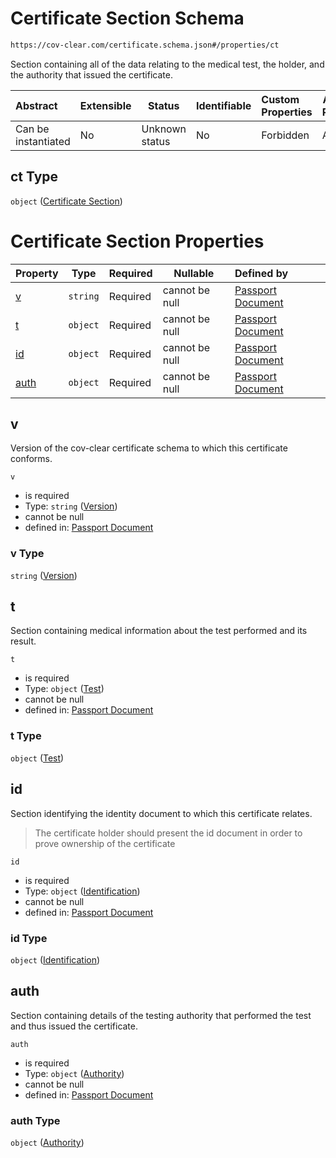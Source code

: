 # Certificate Section Schema

```txt
https://cov-clear.com/certificate.schema.json#/properties/ct
```

Section containing all of the data relating to the medical test, the holder, and the authority that issued the certificate.


| Abstract            | Extensible | Status         | Identifiable | Custom Properties | Additional Properties | Access Restrictions | Defined In                                                                  |
| :------------------ | ---------- | -------------- | ------------ | :---------------- | --------------------- | ------------------- | --------------------------------------------------------------------------- |
| Can be instantiated | No         | Unknown status | No           | Forbidden         | Allowed               | none                | [certificate.schema.json\*](certificate.schema.json "open original schema") |

## ct Type

`object` ([Certificate Section](certificate-properties-certificate-section.md))

# Certificate Section Properties

| Property      | Type     | Required | Nullable       | Defined by                                                                                                                                                                     |
| :------------ | -------- | -------- | -------------- | :----------------------------------------------------------------------------------------------------------------------------------------------------------------------------- |
| [v](#v)       | `string` | Required | cannot be null | [Passport Document](certificate-properties-certificate-section-properties-version.md "https&#x3A;//cov-clear.com/certificate.schema.json#/properties/ct/properties/v")         |
| [t](#t)       | `object` | Required | cannot be null | [Passport Document](certificate-properties-certificate-section-properties-test.md "https&#x3A;//cov-clear.com/certificate.schema.json#/properties/ct/properties/t")            |
| [id](#id)     | `object` | Required | cannot be null | [Passport Document](certificate-properties-certificate-section-properties-identification.md "https&#x3A;//cov-clear.com/certificate.schema.json#/properties/ct/properties/id") |
| [auth](#auth) | `object` | Required | cannot be null | [Passport Document](certificate-properties-certificate-section-properties-authority.md "https&#x3A;//cov-clear.com/certificate.schema.json#/properties/ct/properties/auth")    |

## v

Version of the cov-clear certificate schema to which this certificate conforms.


`v`

-   is required
-   Type: `string` ([Version](certificate-properties-certificate-section-properties-version.md))
-   cannot be null
-   defined in: [Passport Document](certificate-properties-certificate-section-properties-version.md "https&#x3A;//cov-clear.com/certificate.schema.json#/properties/ct/properties/v")

### v Type

`string` ([Version](certificate-properties-certificate-section-properties-version.md))

## t

Section containing medical information about the test performed and its result.


`t`

-   is required
-   Type: `object` ([Test](certificate-properties-certificate-section-properties-test.md))
-   cannot be null
-   defined in: [Passport Document](certificate-properties-certificate-section-properties-test.md "https&#x3A;//cov-clear.com/certificate.schema.json#/properties/ct/properties/t")

### t Type

`object` ([Test](certificate-properties-certificate-section-properties-test.md))

## id

Section identifying the identity document to which this certificate relates.


> The certificate holder should present the id document in order to prove ownership of the certificate
>

`id`

-   is required
-   Type: `object` ([Identification](certificate-properties-certificate-section-properties-identification.md))
-   cannot be null
-   defined in: [Passport Document](certificate-properties-certificate-section-properties-identification.md "https&#x3A;//cov-clear.com/certificate.schema.json#/properties/ct/properties/id")

### id Type

`object` ([Identification](certificate-properties-certificate-section-properties-identification.md))

## auth

Section containing details of the testing authority that performed the test and thus issued the certificate.


`auth`

-   is required
-   Type: `object` ([Authority](certificate-properties-certificate-section-properties-authority.md))
-   cannot be null
-   defined in: [Passport Document](certificate-properties-certificate-section-properties-authority.md "https&#x3A;//cov-clear.com/certificate.schema.json#/properties/ct/properties/auth")

### auth Type

`object` ([Authority](certificate-properties-certificate-section-properties-authority.md))

